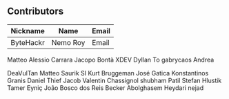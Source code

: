 ## Contributors

|    Nickname   |       Name         |              Email                |
| ------------- | ------------------ | --------------------------------- |
|    ByteHackr   |     Nemo Roy       |              Email                |
Matteo Alessio Carrara 
Jacopo Bontà 
XDEV 
Dyllan To 
gabrycaos 
Andrea 

DeaVulTan 
Matteo 
Saurik SI 
Kurt Bruggeman 
José Gatica 
Konstantinos Granis 
Daniel Thief 
Jacob 
Valentin Chassignol 
shubham Patil 
Stefan Hlustik 
Tamer Eyniç 
João Bosco dos Reis Becker 
Abolghasem Heydari nejad
